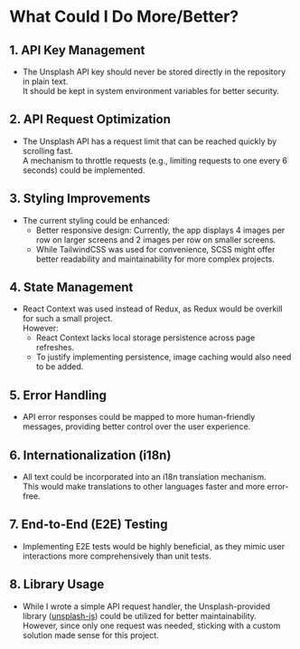 # What Could I Do More/Better?

## 1. API Key Management
- The Unsplash API key should never be stored directly in the repository in plain text.  
  It should be kept in system environment variables for better security.

## 2. API Request Optimization
- The Unsplash API has a request limit that can be reached quickly by scrolling fast.  
  A mechanism to throttle requests (e.g., limiting requests to one every 6 seconds) could be implemented.

## 3. Styling Improvements
- The current styling could be enhanced:
    - Better responsive design: Currently, the app displays 4 images per row on larger screens and 2 images per row on smaller screens.
    - While TailwindCSS was used for convenience, SCSS might offer better readability and maintainability for more complex projects.

## 4. State Management
- React Context was used instead of Redux, as Redux would be overkill for such a small project.  
  However:
    - React Context lacks local storage persistence across page refreshes.
    - To justify implementing persistence, image caching would also need to be added.

## 5. Error Handling
- API error responses could be mapped to more human-friendly messages, providing better control over the user experience.

## 6. Internationalization (i18n)
- All text could be incorporated into an i18n translation mechanism.  
  This would make translations to other languages faster and more error-free.

## 7. End-to-End (E2E) Testing
- Implementing E2E tests would be highly beneficial, as they mimic user interactions more comprehensively than unit tests.

## 8. Library Usage
- While I wrote a simple API request handler, the Unsplash-provided library ([unsplash-js](https://github.com/unsplash/unsplash-js)) could be utilized for better maintainability.  
  However, since only one request was needed, sticking with a custom solution made sense for this project.


